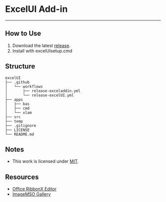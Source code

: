 # ExcelUI Add-in
---
## How to Use
1. Download the latest [release](https://github.com/therepos/excelUI/releases/excelUI/latest/download/excelUI.zip). 
2. Install with excelUIsetup.cmd

## Structure
```
excelUI
├── .github
│   └── workflows
│       ├── release-exceladdin.yml
│       └── release-excelUI.yml
├── apps
│   ├── bas
│   ├── cmd
│   └── xlam
├── src
├── temp
├── .gitignore
├── LICENSE
└── README.md

```

## Notes
- This work is licensed under [MIT](https://choosealicense.com/licenses/mit/). 

## Resources
- [Office RibbonX Editor](https://github.com/fernandreu/office-ribbonx-editor)
- [ImageMSO Gallery](https://bert-toolkit.com/imagemso-list.html)
